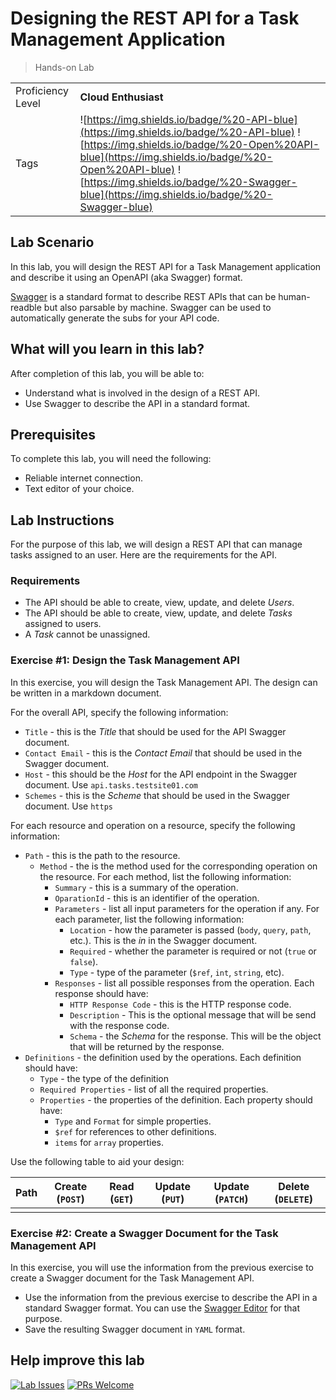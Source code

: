 # Designing the REST API for a Task Management Application

> Hands-on Lab

|                   |                       |
| :---------------- | :-------------------- |
| Proficiency Level | **Cloud  Enthusiast** |
| Tags              | ![https://img.shields.io/badge/%20-API-blue](https://img.shields.io/badge/%20-API-blue) ![https://img.shields.io/badge/%20-Open%20API-blue](https://img.shields.io/badge/%20-Open%20API-blue) ![https://img.shields.io/badge/%20-Swagger-blue](https://img.shields.io/badge/%20-Swagger-blue)|

## Lab Scenario

In this lab, you will design the REST API for a Task Management application and describe it using an OpenAPI (aka Swagger) format.

[Swagger](https://swagger.io/) is a standard format to describe REST APIs that can be human-readble but also parsable by machine. Swagger can be used to automatically generate the subs for your API code.

## What will you learn in this lab?

After completion of this lab, you will be able to:

- Understand what is involved in the design of a REST API.
- Use Swagger to describe the API in a standard format.

## Prerequisites

To complete this lab, you will need the following:

- Reliable internet connection.
- Text editor of your choice.

## Lab Instructions

For the purpose of this lab, we will design a REST API that can manage tasks assigned to an user. Here are the requirements for the API.

### Requirements

- The API should be able to create, view, update, and delete *Users*.
- The API should be able to create, view, update, and delete *Tasks* assigned to users.
- A *Task* cannot be unassigned.

### Exercise #1: Design the Task Management API

In this exercise, you will design the Task Management API. The design can be written in a markdown document.

For the overall API, specify the following information:

- `Title` - this is the *Title* that should be used for the API Swagger document.
- `Contact Email` - this is the *Contact Email* that should be used in the Swagger document.
- `Host` - this should be the *Host* for the API endpoint in the Swagger document. Use `api.tasks.testsite01.com`
- `Schemes` - this is the *Scheme* that should be used in the Swagger document. Use `https`

For each resource and operation on a resource, specify the following information:

- `Path` - this is the path to the resource.
  - `Method` - the is the method used for the corresponding operation on the resource. For each method, list the following information:
    - `Summary` - this is a summary of the operation.
    - `OparationId` - this is an identifier of the operation.
    - `Parameters` - list all input parameters for the operation if any. For each parameter, list the following information:
      - `Location` - how the parameter is passed (`body`, `query`, `path`, etc.). This is the *in* in the Swagger document.
      - `Required` - whether the parameter is required or not (`true` or `false`).
      - `Type` - type of the parameter (`$ref`, `int`, `string`, etc).
    - `Responses` - list all possible responses from the operation. Each response should have:
      - `HTTP Response Code` - this is the HTTP response code.
      - `Description` - This is the optional message that will be send with the response code.
      - `Schema` - the *Schema* for the response. This will be the object that will be returned by the response.
- `Definitions` - the definition used by the operations. Each definition should have:
  - `Type` - the type of the definition
  - `Required Properties` - list of all the required properties.
  - `Properties` - the properties of the definition. Each property should have:
    - `Type` and `Format` for simple properties.
    - `$ref` for references to other definitions.
    - `items` for `array` properties.

Use the following table to aid your design:

| Path  | Create (`POST`)| Read (`GET`) | Update (`PUT`) | Update (`PATCH`) | Delete (`DELETE`) |
| ----- | ----- | ----- | ----- | ----- | ----- |
|  |  |  |  |  |  |

### Exercise #2: Create a Swagger Document for the Task Management API

In this exercise, you will use the information from the previous exercise to create a Swagger document for the Task Management API.

- Use the information from the previous exercise to describe the API in a standard Swagger format. You can use the [Swagger Editor](https://editor.swagger.io/) for that purpose.
- Save the resulting Swagger document in `YAML` format.

## Help improve this lab

[![Lab Issues](https://img.shields.io/github/issues/crimsonpinnacle/cloud-labs)](https://github.com/CrimsonPinnacle/cloud-labs/issues/new?assignees=toddysm&labels=new+lab&template=bug_template.md&title=) [![PRs Welcome](https://img.shields.io/badge/PRs-welcome-brightgreen.svg)](https://github.com/CrimsonPinnacle/cloud-labs/pulls)